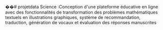 ��#   p r o j e t data Science :Conception d'une plateforme éducative en ligne avec des fonctionnalités de
transformation des problèmes mathématiques textuels en illustrations graphiques,
système de recommandation, traduction, génération de vocaux  et évaluation des réponses manuscrites
 
 
